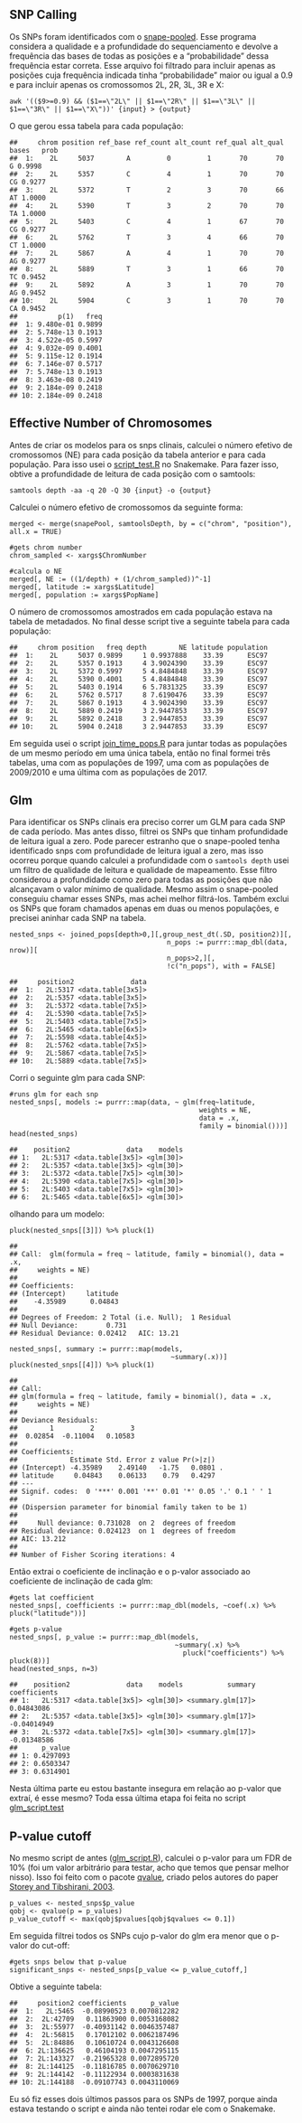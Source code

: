 ## SNP Calling

Os SNPs foram identificados com o
[snape-pooled](https://github.com/EmanueleRaineri/snape-pooled). Esse
programa considera a qualidade e a profundidade do sequenciamento e
devolve a frequência das bases de todas as posições e a “probabilidade”
dessa frequência estar correta. Esse arquivo foi filtrado para incluir
apenas as posições cuja frequência indicada tinha “probabilidade” maior
ou igual a 0.9 e para incluir apenas os cromossomos 2L, 2R, 3L, 3R e X:

    awk '(($9>=0.9) && ($1==\"2L\" || $1==\"2R\" || $1==\"3L\" || $1==\"3R\" || $1==\"X\"))' {input} > {output}

O que gerou essa tabela para cada população:

    ##     chrom position ref_base ref_count alt_count ref_qual alt_qual bases   prob
    ##  1:    2L     5037        A         0         1       70       70     G 0.9998
    ##  2:    2L     5357        C         4         1       70       70    CG 0.9277
    ##  3:    2L     5372        T         2         3       70       66    AT 1.0000
    ##  4:    2L     5390        T         3         2       70       70    TA 1.0000
    ##  5:    2L     5403        C         4         1       67       70    CG 0.9277
    ##  6:    2L     5762        T         3         4       66       70    CT 1.0000
    ##  7:    2L     5867        A         4         1       70       70    AG 0.9277
    ##  8:    2L     5889        T         3         1       66       70    TC 0.9452
    ##  9:    2L     5892        A         3         1       70       70    AG 0.9452
    ## 10:    2L     5904        C         3         1       70       70    CA 0.9452
    ##          p(1)   freq
    ##  1: 9.480e-01 0.9899
    ##  2: 5.748e-13 0.1913
    ##  3: 4.522e-05 0.5997
    ##  4: 9.032e-09 0.4001
    ##  5: 9.115e-12 0.1914
    ##  6: 7.146e-07 0.5717
    ##  7: 5.748e-13 0.1913
    ##  8: 3.463e-08 0.2419
    ##  9: 2.184e-09 0.2418
    ## 10: 2.184e-09 0.2418

## Effective Number of Chromosomes

Antes de criar os modelos para os snps clinais, calculei o número
efetivo de cromossomos (NE) para cada posição da tabela anterior e para
cada população. Para isso usei o
[script\_test.R](https://github.com/VitoriaHorvathMiranda/ident_clinalSNPs/blob/main/script_test.R)
no Snakemake. Para fazer isso, obtive a profundidade de leitura de cada
posição com o samtools:

    samtools depth -aa -q 20 -Q 30 {input} -o {output}

Calculei o número efetivo de cromossomos da seguinte forma:

    merged <- merge(snapePool, samtoolsDepth, by = c("chrom", "position"), all.x = TRUE)

    #gets chrom number
    chrom_sampled <- xargs$ChromNumber

    #calcula o NE 
    merged[, NE := ((1/depth) + (1/chrom_sampled))^-1]
    merged[, latitude := xargs$Latitude]
    merged[, population := xargs$PopName]

O número de cromossomos amostrados em cada população estava na tabela de
metadados. No final desse script tive a seguinte tabela para cada
população:

    ##     chrom position   freq depth        NE latitude population
    ##  1:    2L     5037 0.9899     1 0.9937888    33.39      ESC97
    ##  2:    2L     5357 0.1913     4 3.9024390    33.39      ESC97
    ##  3:    2L     5372 0.5997     5 4.8484848    33.39      ESC97
    ##  4:    2L     5390 0.4001     5 4.8484848    33.39      ESC97
    ##  5:    2L     5403 0.1914     6 5.7831325    33.39      ESC97
    ##  6:    2L     5762 0.5717     8 7.6190476    33.39      ESC97
    ##  7:    2L     5867 0.1913     4 3.9024390    33.39      ESC97
    ##  8:    2L     5889 0.2419     3 2.9447853    33.39      ESC97
    ##  9:    2L     5892 0.2418     3 2.9447853    33.39      ESC97
    ## 10:    2L     5904 0.2418     3 2.9447853    33.39      ESC97

Em seguida usei o script
[join\_time\_pops.R](https://github.com/VitoriaHorvathMiranda/ident_clinalSNPs/blob/main/join_time_pops_script.R)
para juntar todas as populações de um mesmo período em uma única tabela,
então no final formei três tabelas, uma com as populações de 1997, uma
com as populações de 2009/2010 e uma última com as populações de 2017.

## Glm

Para identificar os SNPs clinais era preciso correr um GLM para cada SNP
de cada período. Mas antes disso, filtrei os SNPs que tinham
profundidade de leitura igual a zero. Pode parecer estranho que o
snape-pooled tenha identificado snps com profundidade de leitura igual a
zero, mas isso ocorreu porque quando calculei a profundidade com o
`samtools depth` usei um filtro de qualidade de leitura e qualidade de
mapeamento. Esse filtro considerou a profundidade como zero para todas
as posições que não alcançavam o valor mínimo de qualidade. Mesmo assim
o snape-pooled conseguiu chamar esses SNPs, mas achei melhor filtrá-los.
Também exclui os SNPs que foram chamados apenas em duas ou menos
populações, e precisei aninhar cada SNP na tabela.

    nested_snps <- joined_pops[depth>0,][,group_nest_dt(.SD, position2)][, 
                                           n_pops := purrr::map_dbl(data, nrow)][
                                           n_pops>2,][,
                                           !c("n_pops"), with = FALSE]

    ##     position2              data
    ##  1:   2L:5317 <data.table[3x5]>
    ##  2:   2L:5357 <data.table[3x5]>
    ##  3:   2L:5372 <data.table[7x5]>
    ##  4:   2L:5390 <data.table[7x5]>
    ##  5:   2L:5403 <data.table[7x5]>
    ##  6:   2L:5465 <data.table[6x5]>
    ##  7:   2L:5598 <data.table[4x5]>
    ##  8:   2L:5762 <data.table[7x5]>
    ##  9:   2L:5867 <data.table[7x5]>
    ## 10:   2L:5889 <data.table[7x5]>

Corri o seguinte glm para cada SNP:

    #runs glm for each snp
    nested_snps[, models := purrr::map(data, ~ glm(freq~latitude, 
                                                   weights = NE,
                                                   data = .x,
                                                   family = binomial()))]
    head(nested_snps)

    ##    position2              data    models
    ## 1:   2L:5317 <data.table[3x5]> <glm[30]>
    ## 2:   2L:5357 <data.table[3x5]> <glm[30]>
    ## 3:   2L:5372 <data.table[7x5]> <glm[30]>
    ## 4:   2L:5390 <data.table[7x5]> <glm[30]>
    ## 5:   2L:5403 <data.table[7x5]> <glm[30]>
    ## 6:   2L:5465 <data.table[6x5]> <glm[30]>

olhando para um modelo:

    pluck(nested_snps[[3]]) %>% pluck(1)

    ## 
    ## Call:  glm(formula = freq ~ latitude, family = binomial(), data = .x, 
    ##     weights = NE)
    ## 
    ## Coefficients:
    ## (Intercept)     latitude  
    ##    -4.35989      0.04843  
    ## 
    ## Degrees of Freedom: 2 Total (i.e. Null);  1 Residual
    ## Null Deviance:       0.731 
    ## Residual Deviance: 0.02412   AIC: 13.21

    nested_snps[, summary := purrr::map(models, 
                                            ~summary(.x))]
    pluck(nested_snps[[4]]) %>% pluck(1)

    ## 
    ## Call:
    ## glm(formula = freq ~ latitude, family = binomial(), data = .x, 
    ##     weights = NE)
    ## 
    ## Deviance Residuals: 
    ##        1         2         3  
    ##  0.02854  -0.11004   0.10583  
    ## 
    ## Coefficients:
    ##             Estimate Std. Error z value Pr(>|z|)  
    ## (Intercept) -4.35989    2.49140   -1.75   0.0801 .
    ## latitude     0.04843    0.06133    0.79   0.4297  
    ## ---
    ## Signif. codes:  0 '***' 0.001 '**' 0.01 '*' 0.05 '.' 0.1 ' ' 1
    ## 
    ## (Dispersion parameter for binomial family taken to be 1)
    ## 
    ##     Null deviance: 0.731028  on 2  degrees of freedom
    ## Residual deviance: 0.024123  on 1  degrees of freedom
    ## AIC: 13.212
    ## 
    ## Number of Fisher Scoring iterations: 4

Então extrai o coeficiente de inclinação e o p-valor associado ao
coeficiente de inclinação de cada glm:

    #gets lat coefficient
    nested_snps[, coefficients := purrr::map_dbl(models, ~coef(.x) %>% pluck("latitude"))]

    #gets p-value
    nested_snps[, p_value := purrr::map_dbl(models, 
                                             ~summary(.x) %>% 
                                               pluck("coefficients") %>% pluck(8))]
    head(nested_snps, n=3)

    ##    position2              data    models           summary coefficients
    ## 1:   2L:5317 <data.table[3x5]> <glm[30]> <summary.glm[17]>   0.04843086
    ## 2:   2L:5357 <data.table[3x5]> <glm[30]> <summary.glm[17]>  -0.04014949
    ## 3:   2L:5372 <data.table[7x5]> <glm[30]> <summary.glm[17]>  -0.01348586
    ##      p_value
    ## 1: 0.4297093
    ## 2: 0.6503347
    ## 3: 0.6314901

Nesta última parte eu estou bastante insegura em relação ao p-valor que
extraí, é esse mesmo? Toda essa última etapa foi feita no script
[glm\_script.test](https://github.com/VitoriaHorvathMiranda/ident_clinalSNPs/blob/main/glm_script.R)

## P-value cutoff

No mesmo script de antes
([glm\_script.R](https://github.com/VitoriaHorvathMiranda/ident_clinalSNPs/blob/main/glm_script.R)),
calculei o p-valor para um FDR de 10% (foi um valor arbitrário para
testar, acho que temos que pensar melhor nisso). Isso foi feito com o
pacote [qvalue](https://github.com/StoreyLab/qvalue), criado pelos
autores do paper [Storey and Tibshirani,
2003](https://www.pnas.org/doi/abs/10.1073/pnas.1530509100).

    p_values <- nested_snps$p_value
    qobj <- qvalue(p = p_values)
    p_value_cutoff <- max(qobj$pvalues[qobj$qvalues <= 0.1])

Em seguida filtrei todos os SNPs cujo p-valor do glm era menor que o
p-valor do cut-off:

    #gets snps below that p-value
    significant_snps <- nested_snps[p_value <= p_value_cutoff,]

Obtive a seguinte tabela:

    ##     position2 coefficients      p_value
    ##  1:   2L:5465  -0.08990523 0.0070812282
    ##  2:  2L:42709   0.11863900 0.0053168082
    ##  3:  2L:55977  -0.40931142 0.0046357487
    ##  4:  2L:56815   0.17012102 0.0062187496
    ##  5:  2L:84886   0.10610724 0.0043126608
    ##  6: 2L:136625   0.46104193 0.0047295115
    ##  7: 2L:143327  -0.21965328 0.0072895720
    ##  8: 2L:144125  -0.11816785 0.0070629710
    ##  9: 2L:144142  -0.11122934 0.0003831638
    ## 10: 2L:144188  -0.09107743 0.0043110069

Eu só fiz esses dois últimos passos para os SNPs de 1997, porque ainda
estava testando o script e ainda não tentei rodar ele com o Snakemake.
